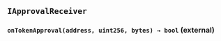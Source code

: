 ## `IApprovalReceiver`






### `onTokenApproval(address, uint256, bytes) → bool` (external)






